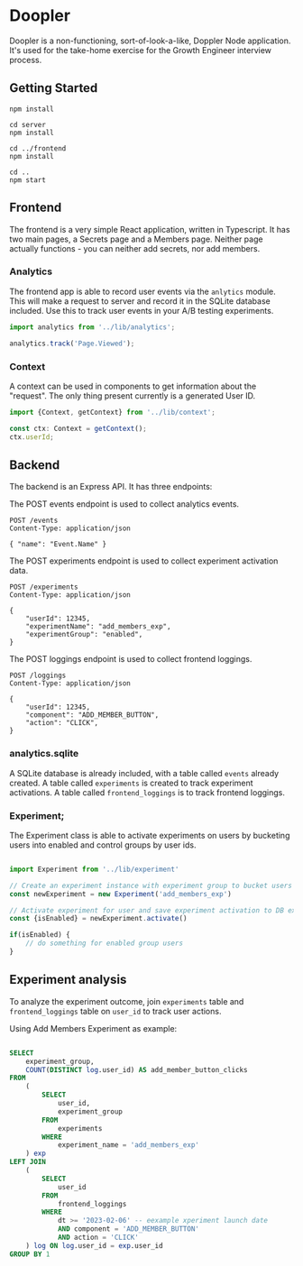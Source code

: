 # Doopler

Doopler is a non-functioning, sort-of-look-a-like, Doppler Node application. It's used for the take-home exercise for the Growth Engineer interview process.

## Getting Started

```
npm install

cd server
npm install

cd ../frontend
npm install

cd ..
npm start
```

## Frontend

The frontend is a very simple React application, written in Typescript. It has two main pages, a Secrets page and a Members page. Neither page actually functions - you can neither add secrets, nor add members.

### Analytics

The frontend app is able to record user events via the `anlytics` module. This will make a request to server and record it in the SQLite database included. Use this to track user events in your A/B testing experiments.

```js
import analytics from '../lib/analytics';

analytics.track('Page.Viewed');
```

### Context

A context can be used in components to get information about the "request". The only thing present currently is a generated User ID.

```js
import {Context, getContext} from '../lib/context';

const ctx: Context = getContext();
ctx.userId;
```

## Backend

The backend is an Express API. It has three endpoints: 

The POST events endpoint is used to collect analytics events.

```http
POST /events
Content-Type: application/json

{ "name": "Event.Name" }
```

The POST experiments endpoint is used to collect experiment activation data.

```http
POST /experiments
Content-Type: application/json

{
    "userId": 12345,
    "experimentName": "add_members_exp",
    "experimentGroup": "enabled",
}
```

The POST loggings endpoint is used to collect frontend loggings.

```http
POST /loggings
Content-Type: application/json

{
    "userId": 12345,
    "component": "ADD_MEMBER_BUTTON",
    "action": "CLICK",
}
```

### analytics.sqlite

A SQLite database is already included, with a table called `events` already created.
A table called `experiments` is created to track experiment activations.
A table called `frontend_loggings` is to track frontend loggings.

### Experiment;

The Experiment class is able to activate experiments on users by bucketing users into enabled and control groups by user ids.

```js

import Experiment from '../lib/experiment'

// Create an experiment instance with experiment group to bucket users into experiments 
const newExperiment = new Experiment('add_members_exp') 

// Activate experiment for user and save experiment activation to DB experiments table
const {isEnabled} = newExperiment.activate() 

if(isEnabled) {
    // do something for enabled group users
}

```

## Experiment analysis

To analyze the experiment outcome, join `experiments` table and `frontend_loggings` table on `user_id` to track user actions.

Using Add Members Experiment as example: 

```sql

SELECT
    experiment_group,
    COUNT(DISTINCT log.user_id) AS add_member_button_clicks
FROM
    (
        SELECT 
            user_id,
            experiment_group
        FROM
            experiments
        WHERE
            experiment_name = 'add_members_exp'
    ) exp
LEFT JOIN
    (
        SELECT
            user_id
        FROM
            frontend_loggings
        WHERE
            dt >= '2023-02-06' -- eexample xperiment launch date
            AND component = 'ADD_MEMBER_BUTTON'
            AND action = 'CLICK'
    ) log ON log.user_id = exp.user_id
GROUP BY 1
 
```


